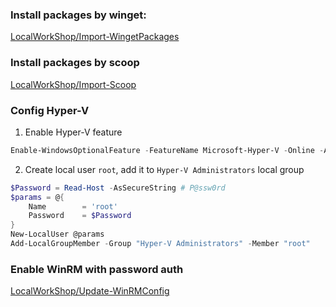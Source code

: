### Install packages by winget: 
[LocalWorkShop/Import-WingetPackages](../../LocalWorkShop/Import-WingetPackages/)

### Install packages by scoop
[LocalWorkShop/Import-Scoop](../../LocalWorkShop/Import-Scoop/)

### Config Hyper-V
1. Enable Hyper-V feature
```powershell
Enable-WindowsOptionalFeature -FeatureName Microsoft-Hyper-V -Online -All -NoRestart -WarningAction SilentlyContinue
```
2. Create local user `root`, add it to `Hyper-V Administrators` local group
```powershell
$Password = Read-Host -AsSecureString # P@ssw0rd
$params = @{
    Name        = 'root'
    Password    = $Password
}
New-LocalUser @params
Add-LocalGroupMember -Group "Hyper-V Administrators" -Member "root"
```

### Enable WinRM with password auth
[LocalWorkShop/Update-WinRMConfig](../../LocalWorkShop/Update-WinRMConfig/)
